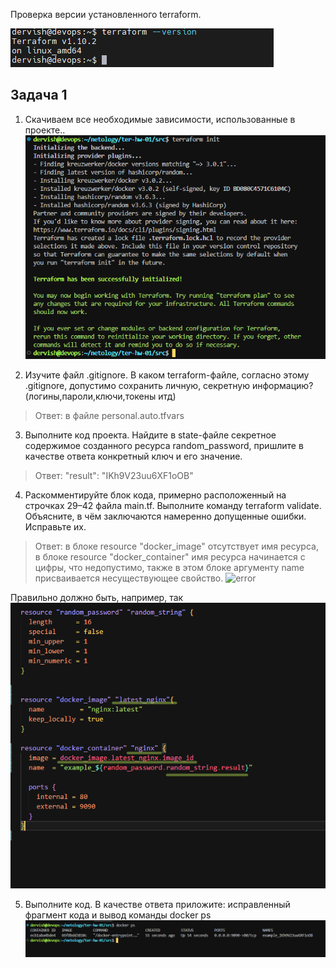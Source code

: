 Проверка версии установленного terraform.

![version](task0/version.png)


## Задача 1

1. Скачиваем все необходимые зависимости, использованные в проекте..
![init](task1/init.png)

2. Изучите файл .gitignore. В каком terraform-файле, согласно этому .gitignore, допустимо сохранить личную, секретную информацию?(логины,пароли,ключи,токены итд)
>Ответ: в файле personal.auto.tfvars

3. Выполните код проекта. Найдите в state-файле секретное содержимое созданного ресурса random_password, пришлите в качестве ответа конкретный ключ и его значение.

>Ответ: "result": "IKh9V23uu6XF1oOB"

4. Раскомментируйте блок кода, примерно расположенный на строчках 29–42 файла main.tf. Выполните команду terraform validate. Объясните, в чём заключаются намеренно допущенные ошибки. Исправьте их.

>Ответ: в блоке resource "docker_image" отсутствует имя ресурса, в блоке resource "docker_container" имя ресурса начинается с цифры, что недопустимо, также в этом блоке аргументу name присваивается несуществующее свойство.
![error](task1/error.png)

Правильно должно быть, например, так
![fix](task1/fix.png)

5. Выполните код. В качестве ответа приложите: исправленный фрагмент кода и вывод команды docker ps
![docker_ps](task1/docker_ps.png)